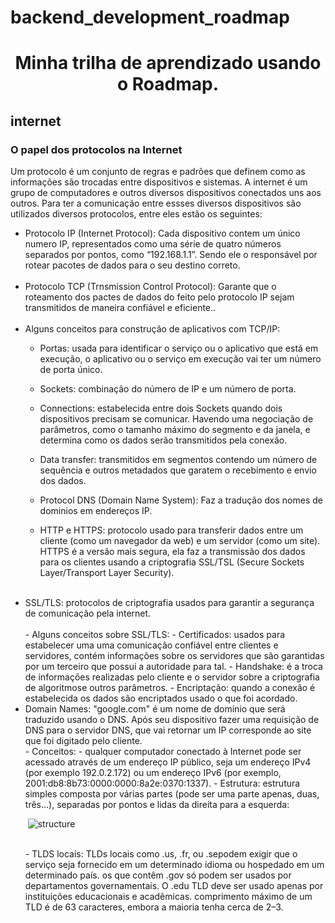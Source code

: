 # backend_development_roadmap
<h1 align="center"> Minha trilha de aprendizado usando o Roadmap. </h1>


<h2> internet </h2>
<h3> O papel dos protocolos na Internet </h3>

Um protocolo é um conjunto de regras e padrões que definem como as informações são trocadas entre dispositivos e sistemas. A internet é um grupo de computadores e outros diversos dispositivos conectados uns aos outros. Para ter a comunicação entre essses diversos dispositivos são utilizados diversos protocolos, entre eles estão os seguintes:
<ul>
  <li> Protocolo IP (Internet Protocol): Cada dispositivo contem um único numero IP, representados como uma série de quatro números separados por pontos, como “192.168.1.1”. Sendo ele o responsável por rotear pacotes de dados para o seu destino correto.</li>
  <br>
  <li> Protocolo TCP (Trnsmission Control Protocol): Garante que o roteamento dos pactes de dados do feito pelo protocolo IP sejam transmitidos de maneira confiável e eficiente..</li> 
  <br>
  <li> Alguns conceitos para construção de aplicativos com TCP/IP:</li>
  
  - Portas: usada para identificar o serviço ou o aplicativo que está em execução, o aplicativo ou o serviço em execução vai ter um número de porta único.
    
  - Sockets: combinação do número de IP e um número de porta.
    
  - Connections: estabelecida entre dois Sockets quando dois dispositivos precisam se comunicar. Havendo uma negociação de parâmetros, como o tamanho máximo do segmento e da janela, e determina como os dados serão transmitidos pela conexão.
    
  - Data transfer: transmitidos em segmentos contendo um número de sequência e outros metadados que garatem o recebimento e envio dos dados.
  
  - Protocol DNS (Domain Name System): Faz a tradução dos nomes de dominios em endereços IP.
  
  - HTTP e HTTPS: protocolo usado para transferir dados entre um cliente (como um navegador da web) e um servidor (como um site). HTTPS é a versão mais segura, ela faz a transmissão dos dados para os clientes usando a criptografia SSL/TSL (Secure Sockets Layer/Transport Layer Security).
  <br>
  
  <li>SSL/TLS: protocolos de criptografia usados para garantir a segurança de comunicação pela internet.</li>
  <br>
  - Alguns conceitos sobre SSL/TLS:
  - Certificados: usados para estabelecer uma uma comunicação confiável entre clientes e servidores, contém informações sobre os servidores que são garantidas por um terceiro que possui a autoridade para tal.
  - Handshake: é a troca de informações realizadas pelo cliente e o servidor sobre a criptografia de algoritmose outros parâmetros.
  - Encriptação: quando a conexão é estabelecida os dados são encriptados usado o que foi acordado.
  <br>
  <li> Domain Names: "google.com" é um nome de domínio que será traduzido usando o DNS. Após seu dispositivo fazer uma requisição de DNS para o servidor DNS, que vai retornar um IP corresponde ao site que foi digitado pelo cliente.</li>
  - Conceitos:
  - qualquer computador conectado à Internet pode ser acessado através de um endereço IP público, seja um endereço IPv4 (por exemplo 192.0.2.172) ou um endereço IPv6 (por exemplo, 2001:db8:8b73:0000:0000:8a2e:0370:1337).
  - Estrutura: estrutura simples composta por várias partes (pode ser uma parte apenas, duas, três…), separadas por pontos e lidas da direita para a esquerda:
  <br>
  
 <img> ![structure](https://github.com/Dev-Duardo/backend_development_roadmap/assets/86846534/11480467-7aa0-4bba-91e4-e46a7ae2335a) </img>
  
  <br>
  - TLDS locais: TLDs locais como .us, .fr, ou .sepodem exigir que o serviço seja fornecido em um determinado idioma ou hospedado em um determinado país. os que contêm .gov só podem ser usados ​​por departamentos governamentais. O .edu TLD deve ser usado apenas por instituições educacionais e acadêmicas. comprimento máximo de um TLD é de 63 caracteres, embora a maioria tenha cerca de 2–3.

</ul>


